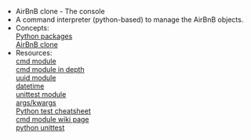 - AirBnB clone - The console
- A command interpreter (python-based) to manage the AirBnB objects.
- Concepts:<br>
[Python packages](https://intranet.alxswe.com/concepts/66)<br>
[AirBnB clone](https://intranet.alxswe.com/concepts/74)<br>
- Resources:<br>
[cmd module](https://docs.python.org/3.8/library/cmd.html)<br>
[cmd module in depth](http://pymotw.com/2/cmd/)<br>
[uuid module](https://docs.python.org/3.8/library/uuid.html)<br>
[datetime](https://docs.python.org/3.8/library/datetime.html)<br>
[unittest module](https://docs.python.org/3.8/library/unittest.html#module-unittest)<br>
[args/kwargs](https://yasoob.me/2013/08/04/args-and-kwargs-in-python-explained/)<br>
[Python test cheatsheet](https://www.pythonsheets.com/notes/python-tests.html)<br>
[cmd module wiki page](https://wiki.python.org/moin/CmdModule)<br>
[python unittest](https://realpython.com/python-testing/)<br>
